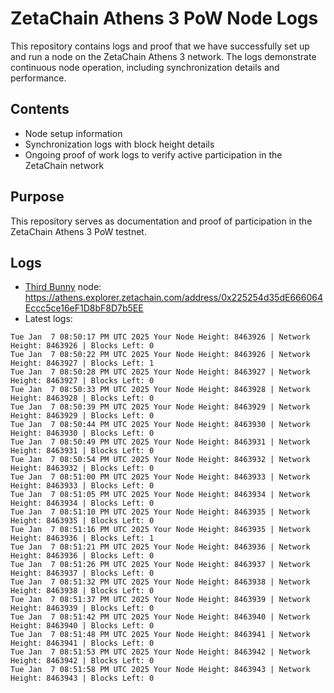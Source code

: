# ZetaChain Athens 3 PoW Node Logs
This repository contains logs and proof that we have successfully set up and run a node on the ZetaChain Athens 3 network. The logs demonstrate continuous node operation, including synchronization details and performance.

## Contents
- Node setup information
- Synchronization logs with block height details
- Ongoing proof of work logs to verify active participation in the ZetaChain network

## Purpose
This repository serves as documentation and proof of participation in the ZetaChain Athens 3 PoW testnet.

## Logs

- [Third Bunny](https://thirdbunny.xyz/) node: https://athens.explorer.zetachain.com/address/0x225254d35dE666064Eccc5ce16eF1D8bF8D7b5EE
- Latest logs:
```
Tue Jan  7 08:50:17 PM UTC 2025 Your Node Height: 8463926 | Network Height: 8463926 | Blocks Left: 0
Tue Jan  7 08:50:22 PM UTC 2025 Your Node Height: 8463926 | Network Height: 8463927 | Blocks Left: 1
Tue Jan  7 08:50:28 PM UTC 2025 Your Node Height: 8463927 | Network Height: 8463927 | Blocks Left: 0
Tue Jan  7 08:50:33 PM UTC 2025 Your Node Height: 8463928 | Network Height: 8463928 | Blocks Left: 0
Tue Jan  7 08:50:39 PM UTC 2025 Your Node Height: 8463929 | Network Height: 8463929 | Blocks Left: 0
Tue Jan  7 08:50:44 PM UTC 2025 Your Node Height: 8463930 | Network Height: 8463930 | Blocks Left: 0
Tue Jan  7 08:50:49 PM UTC 2025 Your Node Height: 8463931 | Network Height: 8463931 | Blocks Left: 0
Tue Jan  7 08:50:54 PM UTC 2025 Your Node Height: 8463932 | Network Height: 8463932 | Blocks Left: 0
Tue Jan  7 08:51:00 PM UTC 2025 Your Node Height: 8463933 | Network Height: 8463933 | Blocks Left: 0
Tue Jan  7 08:51:05 PM UTC 2025 Your Node Height: 8463934 | Network Height: 8463934 | Blocks Left: 0
Tue Jan  7 08:51:10 PM UTC 2025 Your Node Height: 8463935 | Network Height: 8463935 | Blocks Left: 0
Tue Jan  7 08:51:16 PM UTC 2025 Your Node Height: 8463935 | Network Height: 8463936 | Blocks Left: 1
Tue Jan  7 08:51:21 PM UTC 2025 Your Node Height: 8463936 | Network Height: 8463936 | Blocks Left: 0
Tue Jan  7 08:51:26 PM UTC 2025 Your Node Height: 8463937 | Network Height: 8463937 | Blocks Left: 0
Tue Jan  7 08:51:32 PM UTC 2025 Your Node Height: 8463938 | Network Height: 8463938 | Blocks Left: 0
Tue Jan  7 08:51:37 PM UTC 2025 Your Node Height: 8463939 | Network Height: 8463939 | Blocks Left: 0
Tue Jan  7 08:51:42 PM UTC 2025 Your Node Height: 8463940 | Network Height: 8463940 | Blocks Left: 0
Tue Jan  7 08:51:48 PM UTC 2025 Your Node Height: 8463941 | Network Height: 8463941 | Blocks Left: 0
Tue Jan  7 08:51:53 PM UTC 2025 Your Node Height: 8463942 | Network Height: 8463942 | Blocks Left: 0
Tue Jan  7 08:51:58 PM UTC 2025 Your Node Height: 8463943 | Network Height: 8463943 | Blocks Left: 0
```
